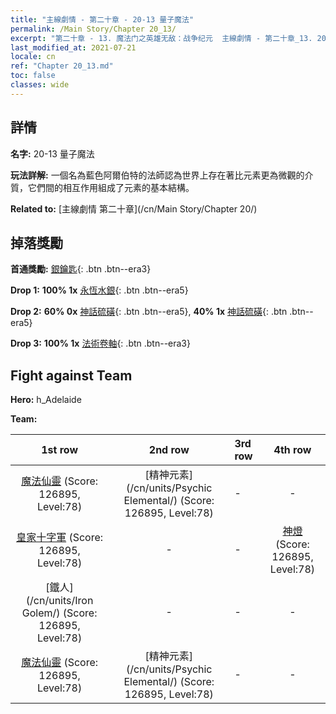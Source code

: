```yaml
---
title: "主線劇情 - 第二十章 - 20-13 量子魔法"
permalink: /Main Story/Chapter 20_13/
excerpt: "第二十章 - 13. 魔法门之英雄无敌：战争纪元  主線劇情 - 第二十章_13. 20-13 量子魔法"
last_modified_at: 2021-07-21
locale: cn
ref: "Chapter 20_13.md"
toc: false
classes: wide
---
```


## 詳情

 **名字:** 20-13 量子魔法

 **玩法詳解:** 一個名為藍色阿爾伯特的法師認為世界上存在著比元素更為微觀的介質，它們間的相互作用組成了元素的基本結構。

 **Related to:** [主線劇情 第二十章](/cn/Main Story/Chapter 20/)

## 掉落獎勵

 **首通獎勵:** [銀鑰匙](/cn/Items/con_693/){: .btn .btn--era3}

 **Drop 1:** **100% 1x** [永恆水銀](/cn/Items/mat_70/){: .btn .btn--era5}

 **Drop 2:** **60% 0x** [神話硫磺](/cn/Items/mat_64/){: .btn .btn--era5}, **40% 1x** [神話硫磺](/cn/Items/mat_64/){: .btn .btn--era5}

 **Drop 3:** **100% 1x** [法術卷軸](/cn/Items/con_694/){: .btn .btn--era3}


## Fight against Team
 **Hero:** h_Adelaide

 **Team:**


  | 1st row | 2nd row | 3rd row | 4th row |
  |:----:|:----:|:----|:----:|
  | [魔法仙靈](/cn/units/Sprite/) (Score: 126895, Level:78)  | [精神元素](/cn/units/Psychic Elemental/) (Score: 126895, Level:78)  | - | - |
  | [皇家十字軍](/cn/units/Swordsman/) (Score: 126895, Level:78)  | - | - | [神燈](/cn/units/Genie/) (Score: 126895, Level:78)  |
  | [鐵人](/cn/units/Iron Golem/) (Score: 126895, Level:78)  | - | - | - |
  | [魔法仙靈](/cn/units/Sprite/) (Score: 126895, Level:78)  | [精神元素](/cn/units/Psychic Elemental/) (Score: 126895, Level:78)  | - | - |


